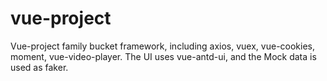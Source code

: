 # vue-project
Vue-project family bucket framework, including axios, vuex, vue-cookies, moment, vue-video-player. The UI uses vue-antd-ui, and the Mock data is used as faker.
